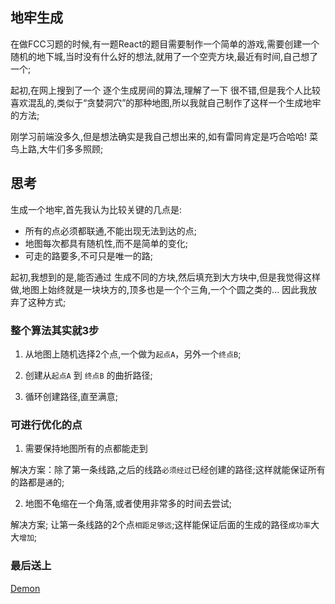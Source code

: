 ## 地牢生成


在做FCC习题的时候,有一题React的题目需要制作一个简单的游戏,需要创建一个随机的地下城,当时没有什么好的想法,就用了一个空壳方块,最近有时间,自己想了一个;

起初,在网上搜到了一个 逐个生成房间的算法,理解了一下 很不错,但是我个人比较喜欢混乱的,类似于“贪婪洞穴”的那种地图,所以我就自己制作了这样一个生成地牢的方法;

刚学习前端没多久,但是想法确实是我自己想出来的,如有雷同肯定是巧合哈哈! 菜鸟上路,大牛们多多照顾;


## 思考

生成一个地牢,首先我认为比较关键的几点是:

  - 所有的点必须都联通,不能出现无法到达的点;
  - 地图每次都具有随机性,而不是简单的变化;
  - 可走的路要多,不可只是唯一的路;

起初,我想到的是,能否通过 生成不同的方块,然后填充到大方块中,但是我觉得这样做,地图上始终就是一块块方的,顶多也是一个个三角,一个个圆之类的... 因此我放弃了这种方式;

### 整个算法其实就3步

  1. 从地图上随机选择2个点,一个做为`起点A`，另外一个`终点B`;

  2. 创建从`起点A` 到 `终点B` 的曲折路径;

  3. 循环创建路径,直至满意;

### 可进行优化的点

  1. 需要保持地图所有的点都能走到

   解决方案：除了第一条线路,之后的线路`必须经过`已经创建的路径;这样就能保证所有的路都是`通`的;
   
  2. 地图不龟缩在一个角落,或者使用非常多的时间去尝试;

   解决方案; 让第一条线路的2个点`相距足够远`;这样能保证后面的生成的路径`成功率`大大`增加`;
   
### 最后送上
  
  [Demon](https://bastarder.github.io/dungeonCreater/)
  


  
